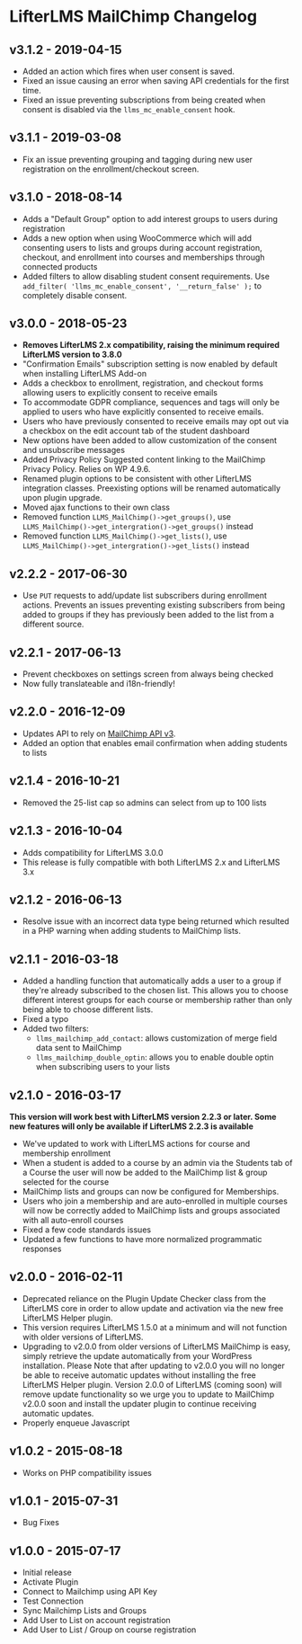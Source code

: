 LifterLMS MailChimp Changelog
=============================

v3.1.2 - 2019-04-15
-------------------

+ Added an action which fires when user consent is saved.
+ Fixed an issue causing an error when saving API credentials for the first time.
+ Fixed an issue preventing subscriptions from being created when consent is disabled via the `llms_mc_enable_consent` hook.


v3.1.1 - 2019-03-08
-------------------

+ Fix an issue preventing grouping and tagging during new user registration on the enrollment/checkout screen.


v3.1.0 - 2018-08-14
-------------------

+ Adds a "Default Group" option to add interest groups to users during registration
+ Adds a new option when using WooCommerce which will add consenting users to lists and groups during account registration, checkout, and enrollment into courses and memberships through connected products
+ Added filters to allow disabling student consent requirements. Use `add_filter( 'llms_mc_enable_consent', '__return_false' );` to completely disable consent.


v3.0.0 - 2018-05-23
-------------------

+ **Removes LifterLMS 2.x compatibility, raising the minimum required LifterLMS version to 3.8.0**
+ "Confirmation Emails" subscription setting is now enabled by default when installing LifterLMS Add-on
+ Adds a checkbox to enrollment, registration, and checkout forms allowing users to explicitly consent to receive emails
+ To accommodate GDPR compliance, sequences and tags will only be applied to users who have explicitly consented to receive emails.
+ Users who have previously consented to receive emails may opt out via a checkbox on the edit account tab of the student dashboard
+ New options have been added to allow customization of the consent and unsubscribe messages
+ Added Privacy Policy Suggested content linking to the MailChimp Privacy Policy. Relies on WP 4.9.6.
+ Renamed plugin options to be consistent with other LifterLMS integration classes. Preexisting options will be renamed automatically upon plugin upgrade.
+ Moved ajax functions to their own class
+ Removed function `LLMS_MailChimp()->get_groups()`, use `LLMS_MailChimp()->get_intergration()->get_groups()` instead
+ Removed function `LLMS_MailChimp()->get_lists()`, use `LLMS_MailChimp()->get_intergration()->get_lists()` instead


v2.2.2 - 2017-06-30
-------------------

+ Use `PUT` requests to add/update list subscribers during enrollment actions. Prevents an issues preventing existing subscribers from being added to groups if they has previously been added to the list from a different source.


v2.2.1 - 2017-06-13
-------------------

+ Prevent checkboxes on settings screen from always being checked
+ Now fully translateable and i18n-friendly!


v2.2.0 - 2016-12-09
-------------------

+ Updates API to rely on [MailChimp API v3](http://developer.mailchimp.com/).
+ Added an option that enables email confirmation when adding students to lists


v2.1.4 - 2016-10-21
-------------------

+ Removed the 25-list cap so admins can select from up to 100 lists


v2.1.3 - 2016-10-04
-------------------

+ Adds compatibility for LifterLMS 3.0.0
+ This release is fully compatible with both LifterLMS 2.x and LifterLMS 3.x


v2.1.2 - 2016-06-13
-------------------

+ Resolve issue with an incorrect data type being returned which resulted in a PHP warning when adding students to MailChimp lists.


v2.1.1 - 2016-03-18
-------------------

+ Added a handling function that automatically adds a user to a group if they're already subscribed to the chosen list. This allows you to choose different interest groups for each course or membership rather than only being able to choose different lists.
+ Fixed a typo
+ Added two filters:
  + `llms_mailchimp_add_contact`: allows customization of merge field data sent to MailChimp
  + `llms_mailchimp_double_optin`: allows you to enable double optin when subscribing users to your lists


v2.1.0 - 2016-03-17
-------------------

**This version will work best with LifterLMS version 2.2.3 or later. Some new features will only be available if LifterLMS 2.2.3 is available**

+ We've updated to work with LifterLMS actions for course and membership enrollment
+ When a student is added to a course by an admin via the Students tab of a Course the user will now be added to the MailChimp list & group selected for the course
+ MailChimp lists and groups can now be configured for Memberships.
+ Users who join a membership and are auto-enrolled in multiple courses will now be correctly added to MailChimp lists and groups associated with all auto-enroll courses
+ Fixed a few code standards issues
+ Updated a few functions to have more normalized programmatic responses

v2.0.0 - 2016-02-11
-------------------

+ Deprecated reliance on the Plugin Update Checker class from the LifterLMS core in order to allow update and activation via the new free LifterLMS Helper plugin.
+ This version requires LifterLMS 1.5.0 at a minimum and will not function with older versions of LifterLMS.
+ Upgrading to v2.0.0 from older versions of LifterLMS MailChimp is easy, simply retrieve the update automatically from your WordPress installation. Please Note that after updating to v2.0.0 you will no longer be able to receive automatic updates without installing the free LifterLMS Helper plugin. Version 2.0.0 of LifterLMS (coming soon) will remove update functionality so we urge you to update to MailChimp v2.0.0 soon and install the updater plugin to continue receiving automatic updates.
+ Properly enqueue Javascript


v1.0.2 - 2015-08-18
-------------------
+ Works on PHP compatibility issues


v1.0.1 - 2015-07-31
-------------------
+ Bug Fixes


v1.0.0 - 2015-07-17
-------------------
+ Initial release
+ Activate Plugin
+ Connect to Mailchimp using API Key
+ Test Connection
+ Sync Mailchimp Lists and Groups
+ Add User to List on account registration
+ Add User to List / Group on course registration
